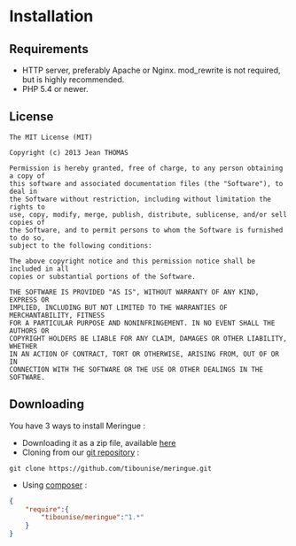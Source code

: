 # Installation

## Requirements

 * HTTP server, preferably Apache or Nginx. mod_rewrite is not required, but is highly recommended.
 * PHP 5.4 or newer.
 
## License

	The MIT License (MIT)

	Copyright (c) 2013 Jean THOMAS

	Permission is hereby granted, free of charge, to any person obtaining a copy of
	this software and associated documentation files (the "Software"), to deal in
	the Software without restriction, including without limitation the rights to
	use, copy, modify, merge, publish, distribute, sublicense, and/or sell copies of
	the Software, and to permit persons to whom the Software is furnished to do so,
	subject to the following conditions:

	The above copyright notice and this permission notice shall be included in all
	copies or substantial portions of the Software.

	THE SOFTWARE IS PROVIDED "AS IS", WITHOUT WARRANTY OF ANY KIND, EXPRESS OR
	IMPLIED, INCLUDING BUT NOT LIMITED TO THE WARRANTIES OF MERCHANTABILITY, FITNESS
	FOR A PARTICULAR PURPOSE AND NONINFRINGEMENT. IN NO EVENT SHALL THE AUTHORS OR
	COPYRIGHT HOLDERS BE LIABLE FOR ANY CLAIM, DAMAGES OR OTHER LIABILITY, WHETHER
	IN AN ACTION OF CONTRACT, TORT OR OTHERWISE, ARISING FROM, OUT OF OR IN
	CONNECTION WITH THE SOFTWARE OR THE USE OR OTHER DEALINGS IN THE SOFTWARE.

## Downloading

You have 3 ways to install Meringue :

 * Downloading it as a zip file, available [here](https://github.com/tibounise/meringue/archive/master.zip)
 * Cloning from our [git repository](https://github.com/tibounise/meringue) :

```shell
git clone https://github.com/tibounise/meringue.git
```

 * Using [composer](https://packagist.org/packages/tibounise/meringue) :

```json
{
	"require":{
		"tibounise/meringue":"1.*"
	}
}
```